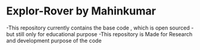 # Explor-Rover by Mahinkumar 


-This repository currently contains the base code , which is open sourced - but still only for educational purpose 
-This repository is Made for Research and development purpose of the code 

